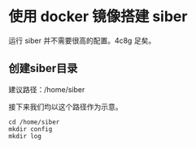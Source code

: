 # 使用 docker 镜像搭建 siber

运行 siber 并不需要很高的配置。4c8g 足矣。

## 创建siber目录

建议路径：/home/siber

接下来我们均以这个路径作为示意。

```text
cd /home/siber
mkdir config
mkdir log
```



